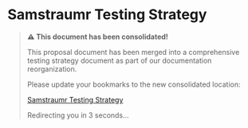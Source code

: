 <!-- 
Copyright (c) 2025 [Eric C. Mumford (@heymumford)](https://github.com/heymumford), Gemini Deep Research, Claude 3.7.
-->

# Samstraumr Testing Strategy

> **⚠️ This document has been consolidated!**
>
> This proposal document has been merged into a comprehensive testing strategy document as part of our documentation reorganization.
>
> Please update your bookmarks to the new consolidated location:
>
> [Samstraumr Testing Strategy](../testing/testing-strategy.md)
>
> Redirecting you in 3 seconds...
